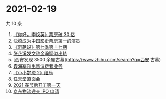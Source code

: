 # 2021-02-19

共 10 条

<!-- BEGIN ZHIHUSEARCH -->
<!-- 最后更新时间 Fri Feb 19 2021 08:16:01 GMT+0800 (CST) -->
1. [《你好，李焕英》票房破 30 亿](https://www.zhihu.com/search?q=你好李焕英)
1. [沈腾成为中国影史票房第一的演员](https://www.zhihu.com/search?q=沈腾)
1. [《奇葩说》第七季第十七期](https://www.zhihu.com/search?q=奇葩说)
1. [张芷溪发文称金瀚疑似出轨](https://www.zhihu.com/search?q=张芷溪金瀚)
1. [西安发现 3500 余座古墓](https://www.zhihu.com/search?q=西安 古墓)
1. [森海塞尔出售消费者业务](https://www.zhihu.com/search?q=森海塞尔)
1. [《小小梦魇 2》结局](https://www.zhihu.com/search?q=小小梦魇2)
1. [任天堂直面会](https://www.zhihu.com/search?q=任天堂)
1. [2021 春节后开工第一天](https://www.zhihu.com/search?q=初七上班)
1. [京东物流递交 IPO 申请](https://www.zhihu.com/search?q=京东物流)
<!-- END ZHIHUSEARCH -->
